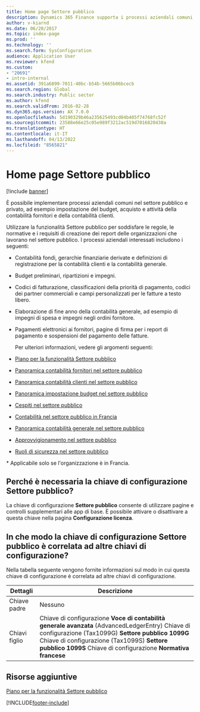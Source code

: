 ```yaml
---
title: Home page Settore pubblico
description: Dynamics 365 Finance supporta i processi aziendali comuni del settore pubblico. Questi processi includono attività di budget, acquisti, contabilità fornitori e contabilità clienti.
author: v-kiarnd
ms.date: 06/20/2017
ms.topic: index-page
ms.prod: ''
ms.technology: ''
ms.search.form: SysConfiguration
audience: Application User
ms.reviewer: kfend
ms.custom:
- "20691"
- intro-internal
ms.assetid: 391a6899-7011-40bc-b54b-5665b06bcecb
ms.search.region: Global
ms.search.industry: Public sector
ms.author: kfend
ms.search.validFrom: 2016-02-28
ms.dyn365.ops.version: AX 7.0.0
ms.openlocfilehash: 5d190329b46a235625493cd04b405f74768fc52f
ms.sourcegitcommit: 23588e66e25c05e989f3212ac519d7016820430a
ms.translationtype: HT
ms.contentlocale: it-IT
ms.lasthandoff: 04/13/2022
ms.locfileid: "8565821"
---
```

# <a name="public-sector-home-page"></a>Home page Settore pubblico

[!include [banner](../includes/banner.md)]

È possibile implementare processi aziendali comuni nel settore pubblico e privato, ad esempio impostazione del budget, acquisto e attività della contabilità fornitori e della contabilità clienti. 

Utilizzare la funzionalità Settore pubblico per soddisfare le regole, le normative e i requisiti di creazione dei report delle organizzazioni che lavorano nel settore pubblico. I processi aziendali interessati includono i seguenti: 

- Contabilità fondi, gerarchie finanziarie derivate e definizioni di registrazione per la contabilità clienti e la contabilità generale.
- Budget preliminari, ripartizioni e impegni.
- Codici di fatturazione, classificazioni della priorità di pagamento, codici dei partner commerciali e campi personalizzati per le fatture a testo libero.
- Elaborazione di fine anno della contabilità generale, ad esempio di impegni di spesa e impegni negli ordini fornitore.
- Pagamenti elettronici ai fornitori, pagine di firma per i report di pagamento e sospensioni del pagamento delle fatture.

  Per ulteriori informazioni, vedere gli argomenti seguenti:

- [Piano per la funzionalità Settore pubblico](plan-public-sector-functionality.md)
- [Panoramica contabilità fornitori nel settore pubblico](accounts-payable-public-sector.md)
- [Panoramica contabilità clienti nel settore pubblico](accounts-receivable-public-sector.md)
- [Panoramica impostazione budget nel settore pubblico](budgeting-public-sector.md)
- [Cespiti nel settore pubblico](fixed-asset-public-sector.md)
- [Contabilità nel settore pubblico in Francia](../localizations/emea-fra-public-sector-accounting.md)
- [Panoramica contabilità generale nel settore pubblico](general-ledger-public-sector.md)
- [Approvvigionamento nel settore pubblico](procurement-sourcing-public-sector.md)
- [Ruoli di sicurezza nel settore pubblico](security-roles-public-sector.md)

\* Applicabile solo se l'organizzazione è in Francia.

## <a name="why-do-i-need-the-public-sector-configuration-key"></a>Perché è necessaria la chiave di configurazione Settore pubblico?
La chiave di configurazione **Settore pubblico** consente di utilizzare pagine e controlli supplementari alle app di base. È possibile attivare o disattivare a questa chiave nella pagina **Configurazione licenza**.

## <a name="how-does-the-public-sector-configuration-key-relate-to-other-configuration-keys"></a>In che modo la chiave di configurazione Settore pubblico è correlata ad altre chiavi di configurazione?
Nella tabella seguente vengono fornite informazioni sul modo in cui questa chiave di configurazione è correlata ad altre chiavi di configurazione.

|   **Dettagli**         |              **Descrizione**                                                                                                                                                                                        |
|------------|---------------------------------------------------------------------------------------------------------------------------------------------------------------------------------------------------------------------|
| Chiave padre | Nessuno                                                                                                                                                                                                                |
| Chiavi figlio | Chiave di configurazione **Voce di contabilità generale avanzata** (AdvancedLedgerEntry) Chiave di configurazione (Tax1099G) **Settore pubblico 1099G** Chiave di configurazione (Tax1099S) **Settore pubblico 1099S** Chiave di configurazione **Normativa francese** |


## <a name="additional-resources"></a>Risorse aggiuntive

[Piano per la funzionalità Settore pubblico](plan-public-sector-functionality.md)





[!INCLUDE[footer-include](../../includes/footer-banner.md)]
